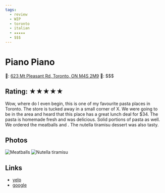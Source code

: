 ```yaml
---
tags:
  - review
  - WIP
  - toronto
  - italian
  - ★★★★★
  - $$$
---
```

# Piano Piano

📌: [623 Mt Pleasant Rd, Toronto, ON M4S 2M9](https://maps.app.goo.gl/iYT4qZSUsxBx9BKR7)
💸: $$$

## Rating: ★★★★★

Wow, where do I even begin, this is one of my favourite pasta places in Toronto. The store is tucked away in a small corner of X. We were going to be in the area and heard that this place has a great lunch deal for $34. The pasta is homemade fresh and was delicious. Solid portions of pasta as well. We ordered the meatballs and . The nutella tiramisu dessert was also tasty.

## Photos

![Meatballs](https://res.cloudinary.com/drwjkxxud/image/upload/v1721090823/piano_piano_1_mwfhk1.jpg)
![Nutella tiramisu](https://res.cloudinary.com/drwjkxxud/image/upload/v1721090822/7EC26276-7EA3-480E-BCA1-B2D617D41DCD_af3o4c.jpg)

## Links

- [yelp]()
- [google]()